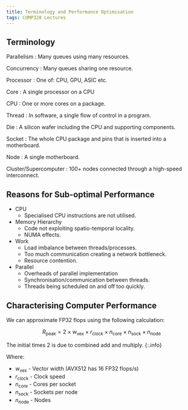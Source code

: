```yaml
---
title: Terminology and Performance Optimisation
tags: COMP328 Lectures
---
```

## Terminology

Parallelism
: Many queues using many resources.

Concurrency
: Many queues sharing one resource.

Processor
: One of: CPU, GPU, ASIC etc.

Core
: A single processor on a CPU

CPU
: One or more cores on a package.

Thread
: In software, a single flow of control in a program.

Die
: A silicon wafer including the CPU and supporting components.

Socket
: The whole CPU package and pins that is inserted into a motherboard.

Node
: A single motherboard.

Cluster/Supercomputer
: 100+ nodes connected through a high-speed interconnect.

## Reasons for Sub-optimal Performance

* CPU
	* Specialised CPU instructions are not utilised.
* Memory Hierarchy
	* Code not exploiting spatio-temporal locality.
	* NUMA effects.
* Work
	* Load imbalance between threads/processes.
	* Too much communication creating a network bottleneck.
	* Resource contention.
* Parallel
	* Overheads of parallel implementation
	* Synchronisation/communication between threads.
	* Threads being scheduled on and off too quickly.
	
## Characterising Computer Performance
We can approximate FP32 flops using the following calculation:

$$
R_\text{peak}=2\times w_\text{vex}\times r_\text{clock}\times n_\text{core} \times n_\text{sock}\times n_\text{node}
$$

The initial times 2 is due to combined add and multiply.
{:.info}

Where:

* $w_\text{vex}$ - Vector width (AVX512 has 16 FP32 flops/s)
* $r_\text{clock}$ - Clock speed
* $n_\text{core}$ - Cores per socket
* $n_\text{sock}$ - Sockets per node
* $n_\text{node}$ - Nodes

